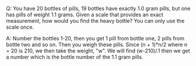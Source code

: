 Q: You have 20 bottles of pills, 19 bottles have exactly 1.0 gram pills, but one has pills of weight 1.1 grams.  Given a scale that provides an exact measurement, how would you find the heavy bottle?  You can only use the scale once.

A:  Number the bottles 1-20, then you get 1 pill from bottle one, 2 pills from bottle two and so on.  Then you weigh these pills.  Since (n + 1)*n/2 where n = 20 is 210, we then take the weight, "w".  We will find (w-210)/.1  then we get a number which is the bottle number of the 1.1 gram pills.
